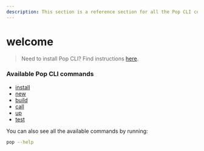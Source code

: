 ```yaml
---
description: This section is a reference section for all the Pop CLI commands.
---
```


# welcome

> Need to install Pop CLI? Find instructions [here](../welcome/installing-pop-cli/).

### Available Pop CLI commands

* [install](install.md)
* [new](new.md)
* [build](build.md)
* [call](call.md)
* [up](up.md)
* [test](test.md)

You can also see all the available commands by running:

```bash
pop --help
```
